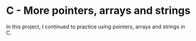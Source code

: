 # C - More pointers, arrays and strings

In this project, I continued to practice using pointers, arrays and strings in C.
